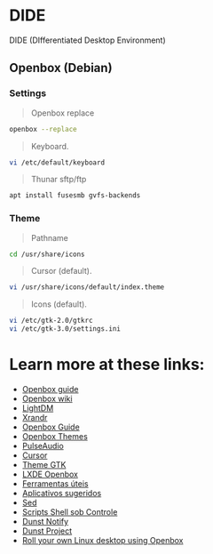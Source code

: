 # DIDE

DIDE (DIfferentiated Desktop Environment)

## Openbox (Debian)

### Settings

> Openbox replace

```sh
openbox --replace
```

> Keyboard.

```sh
vi /etc/default/keyboard
```

> Thunar sftp/ftp

```sh
apt install fusesmb gvfs-backends
```

### Theme

> Pathname

```sh
cd /usr/share/icons
```

> Cursor (default).

```sh
vi /usr/share/icons/default/index.theme
```

> Icons (default).

```sh
vi /etc/gtk-2.0/gtkrc
vi /etc/gtk-3.0/settings.ini
```


# Learn more at these links:

- [Openbox guide](http://lxlinux.com/)
- [Openbox wiki](https://wiki.debian.org/Openbox)
- [LightDM](https://wiki.archlinux.org/index.php/LightDM)
- [Xrandr](https://avds.eti.br/redes-de-computadores/linux/configuracao-de-resolucao-em-um-segundo-monitor/285/)
- [Openbox Guide](https://urukrama.wordpress.com/openbox-guide/)
- [Openbox Themes](http://openbox.org/wiki/Help:Themes)
- [PulseAudio](https://wiki.debian.org/PulseAudio)
- [Cursor](https://wiki.archlinux.org/index.php/Cursor_themes)
- [Theme GTK](https://wiki.archlinux.org/index.php/GTK_(Portugu%C3%AAs))
- [LXDE Openbox](http://www.lxlinux.com/indexold.html)
- [Ferramentas úteis](https://concani3.wordpress.com/2015/05/25/xfce-e-ferramentas-uteis/)
- [Aplicativos sugeridos](https://wiki.xfce.org/pt-br/recommendedapps)
- [Sed](https://terminalroot.com.br/2015/07/30-exemplos-do-comando-sed-com-regex.html)
- [Scripts Shell sob Controle](http://www.mhavila.com.br/topicos/unix/shscript.html)
- [Dunst Notify](https://addy-dclxvi.github.io/post/dunst/)
- [Dunst Project](https://dunst-project.org/)
- [Roll your own Linux desktop using Openbox](https://www.dwarmstrong.org/openbox/)

